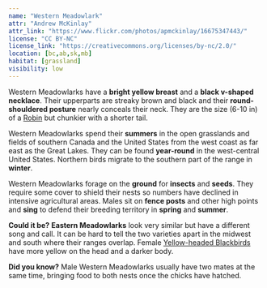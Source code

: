 ```yaml
---
name: "Western Meadowlark"
attr: "Andrew McKinlay"
attr_link: "https://www.flickr.com/photos/apmckinlay/16675347443/"
license: "CC BY-NC"
license_link: "https://creativecommons.org/licenses/by-nc/2.0/"
location: [bc,ab,sk,mb]
habitat: [grassland]
visibility: low
---
```

Western Meadowlarks have a **bright yellow breast** and a **black v-shaped necklace**. Their upperparts are streaky brown and black and their **round-shouldered posture** nearly conceals their neck. They are the size (6-10 in) of a [Robin](/birds/robin/) but chunkier with a shorter tail.

Western Meadowlarks spend their **summers** in the open grasslands and fields of southern Canada and the United States from the west coast as far east as the Great Lakes. They can be found **year-round** in the west-central United States. Northern birds migrate to the southern part of the range in **winter**.

Western Meadowlarks forage on the **ground** for **insects** and **seeds**. They require some cover to shield their nests so numbers have declined in intensive agricultural areas. Males sit on **fence posts** and other high points and **sing** to defend their breeding territory in **spring** and **summer**.

**Could it be?** **Eastern Meadowlarks** look very similar but have a different song and call. It can be hard to tell the two varieties apart in the midwest and south where their ranges overlap. Female [Yellow-headed Blackbirds](/birds/yellhead/) have more yellow on the head and a darker body.

**Did you know?** Male Western Meadowlarks usually have two mates at the same time, bringing food to both nests once the chicks have hatched.
